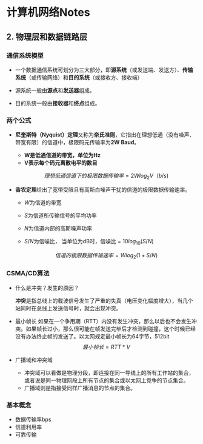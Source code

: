 # 计算机网络Notes  

## 2. 物理层和数据链路层  

### 通信系统模型

+ 一个数据通信系统可划分为三大部分，即**源系统**（或发送端、发送方）、**传输系统**（或传输网络）和**目的系统**（或接收方、接收端）

+ 源系统一般由**源点**和**发送器**组成。

+ 目的系统一般由**接收器**和**终点**组成。

### 两个公式

+ **尼奎斯特（Nyquist）定理**又称为**奈氏准则**，它指出在理想低通（没有噪声、带宽有限）的信道中，极限码元传输率为**2W Baud**。   
    + **W是低通信道的带宽，单位为Hz**
    + **V表示每个码元离散电平的数目**

    $$ 理想低通信道下的极限数据传输率 = 2Wlog_2V （b/s)$$  

+ **香农定理**给出了宽带受限且有高斯白噪声干扰的信道的极限数据传输速率。  

    + $W$为信道的带宽  

    + $S$为信道所传输信号的平均功率  

    + $N$为信道内部的高斯噪声功率  

    + $S/N$为信噪比， 当单位为dB时，信噪比 = $10log_{10}(S/N)$

    $$信道的极限数据传输速率 = Wlog_2(1+S/N) $$ 

### CSMA/CD算法

+ 什么是冲突？发生的原因？
  
    **冲突**是指总线上的载波信号发生了严重的失真（电压变化幅度增大），当几个站同时在总线上发送信号时，就会出现冲突。

+ 最小帧长 
    如果在一个争用期（RTT）内没有发生冲突，那么以后也不会发生冲突。如果帧长过小，那么很可能在帧发送完毕后才检测到碰撞，这个时候已经没有办法终止帧的发送了。以太网规定最小帧长为64字节，512bit
    $$最小帧长= RTT*V$$

+ 广播域和冲突域

    + 冲突域可以看做是物理分段，即连接在同一导线上的所有工作站的集合，或者说是同一物理网段上所有节点的集合或以太网上竞争的节点集合。  
    + 广播域则是指接受同样广播消息的节点的集合。

### 基本概念

+ 数据传输率bps
+ 信道利用率
+ 可靠传输 
